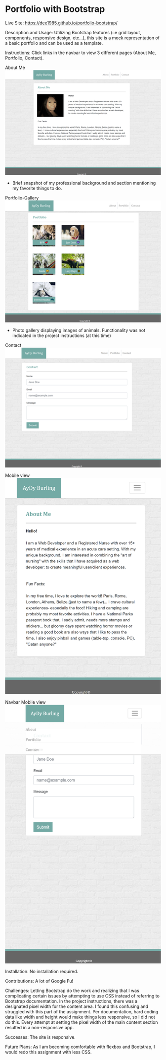 # Portfolio with Bootstrap

Live Site: <https://dee1985.github.io/portfolio-bootstrap/>

Description and Usage: Utilizing Bootstrap features (i.e grid layout, components, responsive design, etc...), this site is a mock representation of a basic portfolio and can be used as a template.

Instructions: Click links in the navbar to view 3 different pages (About Me, Portfolio, Contact).

About Me ![screen clip](assets/img/about.png)

- Brief snapshot of my professional background and section mentioning my favorite things to do.

Portfolio-Gallery ![screen clip](assets/img/gallery.png)

- Photo gallery displaying images of animals. Functionality was not indicated in the project instructions (at this time)

Contact ![screen clip](assets/img/contact.png)

Mobile view ![screen clip](assets/img/mobile.png)

Navbar Mobile view ![screen clip](assets/img/mobile2.png)

Installation: No installation required.

Contributions: A lot of Google Fu!

Challenges: Letting Bootstrap do the work and realizing that I was complicating certain issues by attempting to use CSS instead of referring to Bootstrap documentation. In the project instructions, there was a designated pixel width for the content area. I found this confusing and struggled with this part of the assignment. Per documentation, hard coding data like width and height would make things less responsive, so I did not do this. Every attempt at setting the pixel width of the main content section resulted in a non-responsive app.

Successes: The site is responsive.

Future Plans: As I am becoming comfortable with flexbox and Bootstrap, I would redo this assignment with less CSS.
